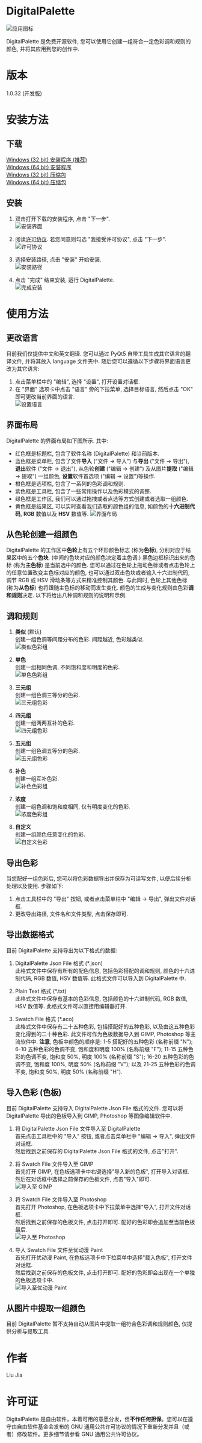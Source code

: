 # DigitalPalette
![应用图标](../src/main/icons/full/icon_full_256.png)

DigitalPalette 是免费开源软件, 您可以使用它创建一组符合一定色彩调和规则的颜色, 并将其应用到您的创作中.

# 版本
1.0.32 (开发版)

# 安装方法
## 下载
[Windows (32 bit) 安装程序 (推荐)](Link)  
[Windows (64 bit) 安装程序](Link)  
[Windows (32 bit) 压缩包](Link)  
[Windows (64 bit) 压缩包](Link)  

## 安装
1. 双击打开下载的安装程序, 点击 "下一步".  
![安装界面](Chinese/installation/0.png)

2. 阅读[许可协议](../LICENSE). 若您同意则勾选 "我接受许可协议", 点击 "下一步".  
![许可协议](Chinese/installation/1.png)

3. 选择安装路径, 点击 "安装" 开始安装.  
![安装路径](Chinese/installation/2.png)

4. 点击 "完成" 结束安装, 运行 DigitalPalette.  
![完成安装](Chinese/installation/3.png)

# 使用方法
## 更改语言
目前我们仅提供中文和英文翻译. 您可以通过 PyQt5 自带工具生成其它语言的翻译文件, 并将其放入 language 文件夹中. 随后您可以遵循以下步骤将界面语言更改为其它语言:  
1. 点击菜单栏中的 "编辑", 选择 "设置", 打开设置对话框.  
2. 在 "界面" 选项卡中点击 "语言" 旁的下拉菜单, 选择目标语言, 然后点击 "OK" 即可更改当前界面的语言.  
![设置语言](Chinese/usage/0.png)

## 界面布局
DigitalPalette 的界面布局如下图所示. 其中:  
* 红色框是标题栏, 包含了软件名称 (DigitalPalette) 和当前版本.
* 蓝色框是菜单栏, 包含了文件**导入** ("文件 -> 导入") 与**导出** ("文件 -> 导出"), **退出**软件 ("文件 -> 退出"), 从色轮**创建** ("编辑 -> 创建") 及从图片**提取** ("编辑 -> 提取") 一组颜色, **设置**软件首选项 ("编辑 -> 设置")等操作.
* 橙色框是选项栏, 包含了一系列的色彩调和规则.
* 紫色框是工具栏, 包含了一些常用操作以及色彩模式的调整.
* 绿色框是工作区, 我们可以通过拖拽或者点选等方式创建或者选取一组颜色.
* 黄色框是结果区, 可以实时查看我们选取的颜色组的信息, 如颜色的**十六进制代码**, **RGB** 数值以及 **HSV** 数值等.
![界面布局](Chinese/usage/1.png)

## 从色轮创建一组颜色
DigitalPalette 的工作区中**色轮**上有五个环形颜色标志 (称为**色标**), 分别对应于结果区中的五个**色块**. (中间的色块对应的颜色决定着主色调.) 黑色边框标识出来的色标 (称为**主色标**) 是当前选中的颜色. 您可以通过在色轮上拖动色标或者点击色轮上的任意位置改变主色标对应的颜色, 也可以通过双击色块或者输入十六进制代码, 调节 RGB 或 HSV 滑动条等方式来精准控制其颜色. 与此同时, 色轮上其他色标 (称为**从色标**) 也将跟随主色标的移动而发生变化. 颜色的生成与变化规则由色彩**调和规则**决定. 以下将给出八种调和规则的说明和示例.

## 调和规则
1. **类似** (默认)  
创建一组色调等间距分布的色彩. 间距越近, 色彩越类似.  
![类似色彩组](Chinese/usage/2.png)

2. **单色**  
创建一组相同色调, 不同饱和度和明度的色彩.  
![单色色彩组](Chinese/usage/3.png)

3. **三元组**  
创建一组色调三等分的色彩.  
![三元组色彩](Chinese/usage/4.png)

4. **四元组**  
创建一组两两互补的色彩.  
![四元组色彩](Chinese/usage/5.png)

5. **五元组**  
创建一组色调五等分的色彩.  
![五元组色彩](Chinese/usage/6.png)

6. **补色**  
创建一组互补色彩.  
![补色色彩组](Chinese/usage/7.png)

7. **浓度**  
创建一组色调和饱和度相同, 仅有明度变化的色彩.  
![浓度色彩组](Chinese/usage/8.png)

8. **自定义**  
创建一组颜色任意变化的色彩.  
![自定义色彩](Chinese/usage/9.png)

## 导出色彩
当您配好一组色彩后, 您可以将色彩数据导出并保存为可读写文件, 以便后续分析处理以及使用. 步骤如下:  
1. 点击工具栏中的 "导出" 按钮, 或者点击菜单栏中 "编辑 -> 导出", 弹出文件对话框.  
2. 更改导出路径, 文件名和文件类型, 点击保存即可.

## 导出数据格式
目前 DigitalPalette 支持导出为以下格式的数据:
1. DigitalPalette Json File 格式 (*.json)  
此格式文件中保存有所有的配色信息, 包括色彩搭配的调和规则, 颜色的十六进制代码, RGB 数值, HSV 数值等. 此格式文件可以导入到 DigitalPalette 中.

2. Plain Text 格式 (*.txt)  
此格式文件中保存有基本的色彩信息, 包括颜色的十六进制代码, RGB 数值, HSV 数值等. 此格式文件可以直接用编辑器打开.

3. Swatch File 格式 (*.aco)  
此格式文件中保存有二十五种色彩, 包括搭配好的五种色彩, 以及由这五种色彩变化得到的二十种色彩. 此文件可作为色板数据导入到 GIMP, Photoshop 等主流软件中. **注意**, 色板中颜色的顺序是: 1-5 搭配好的五种色彩 (名称前缀 "N"); 6-10 五种色彩的色调不变, 饱和度和明度 100% (名称前缀 "F"); 11-15 五种色彩的色调不变, 饱和度 50%, 明度 100% (名称前缀 "S"); 16-20 五种色彩的色调不变, 饱和度 100%, 明度 50% (名称前缀 "V"); 以及 21-25 五种色彩的色调不变, 饱和度 50%, 明度 50% (名称前缀 "H").

## 导入色彩 (色板)
目前 DigitalPalette 支持导入 DigitalPalette Json File 格式的文件. 您可以将 DigitalPalette 导出的色板导入到 GIMP, Photoshop 等图像编辑软件中.
1. 将 DigitalPalette Json File 文件导入至 DigitalPalette  
首先点击工具栏中的 "导入" 按钮, 或者点击菜单栏中 "编辑 -> 导入", 弹出文件对话框.  
然后找到之前保存的 DigitalPalette Json File 格式的文件, 点击"打开".

2. 将 Swatch File 文件导入至 GIMP  
首先打开 GIMP, 在色板选项卡中右键选择"导入新的色板", 打开导入对话框.  
然后在对话框中选择之前保存的色板文件, 点击"导入"即可.  
![导入至 GIMP](Chinese/usage/10.png)

3. 将 Swatch File 文件导入至 Photoshop  
首先打开 Photoshop, 在色板选项卡中下拉菜单中选择"导入", 打开文件对话框.  
然后找到之前保存的色板文件, 点击打开即可. 配好的色彩即会追加至当前色板最后.  
![导入至 Photoshop](Chinese/usage/11.png)

3. 导入 Swatch File 文件至优动漫 Paint  
首先打开优动漫 Paint, 在色板选项卡中下拉菜单中选择"载入色板", 打开文件对话框.  
然后找到之前保存的色板文件, 点击打开即可. 配好的色彩即会出现在一个单独的色板选项卡中.  
![导入至优动漫 Paint](Chinese/usage/12.png)

## 从图片中提取一组颜色
目前 DigitalPalette 暂不支持自动从图片中提取一组符合色彩调和规则颜色, 仅提供分析与提取工具.  

# 作者
Liu Jia

# 许可证
DigitalPalette 是自由软件，本着可用的意愿分发，但**不作任何担保**。您可以在遵守由自由软件基金会发布的 GNU 通用公共许可协议的情况下重新分发并且（或者）修改软件。更多细节请参看 GNU 通用公共许可协议。
